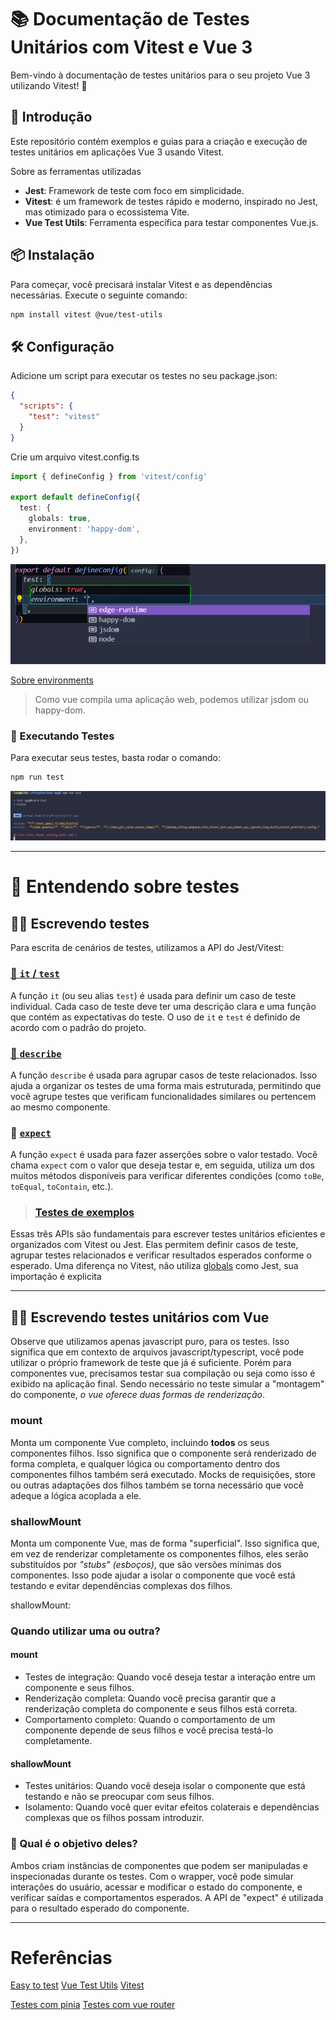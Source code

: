 # 📚 Documentação de Testes Unitários com Vitest e Vue 3

Bem-vindo à documentação de testes unitários para o seu projeto Vue 3 utilizando Vitest! 🎉

## 🚀 Introdução

Este repositório contém exemplos e guias para a criação e execução de testes unitários em aplicações Vue 3 usando Vitest. 

Sobre as ferramentas utilizadas
- **Jest**: Framework de teste com foco em simplicidade.
- **Vitest**: é um framework de testes rápido e moderno, inspirado no Jest, mas otimizado para o ecossistema Vite.
- **Vue Test Utils**: Ferramenta específica para testar componentes Vue.js.

## 📦 Instalação

Para começar, você precisará instalar Vitest e as dependências necessárias. Execute o seguinte comando:

```bash
npm install vitest @vue/test-utils
```

## 🛠️ Configuração
Adicione um script para executar os testes no seu package.json:

```json
{
  "scripts": {
    "test": "vitest"
  }
}
```

Crie um arquivo vitest.config.ts
```typescript
import { defineConfig } from 'vitest/config'

export default defineConfig({
  test: {
    globals: true,
    environment: 'happy-dom',
  },
})
```

![environments](images/environment.png)

[Sobre environments](https://vitest.dev/guide/environment.html)
> Como vue compila uma aplicação web, podemos utilizar jsdom ou happy-dom.

### 🎯 Executando Testes
Para executar seus testes, basta rodar o comando:

```bash
npm run test
```

![Instalação feita](images/instalação_feita.png)


---

# 🧪 Entendendo sobre testes

## ✍🏽 Escrevendo testes

Para escrita de cenários de testes, utilizamos a API do Jest/Vitest:


### [📄 `it` / `test`](https://vitest.dev/api/#test)
A função `it` (ou seu alias `test`) é usada para definir um caso de teste individual. Cada caso de teste deve ter uma descrição clara e uma função que contém as expectativas do teste. O uso de `it` e `test` é definido de acordo com o padrão do projeto.


### [📄 `describe`](https://vitest.dev/api/#describe)
A função `describe` é usada para agrupar casos de teste relacionados. Isso ajuda a organizar os testes de uma forma mais estruturada, permitindo que você agrupe testes que verificam funcionalidades similares ou pertencem ao mesmo componente.


### 📄 [`expect`](https://vitest.dev/api/expect.html)
A função `expect` é usada para fazer asserções sobre o valor testado. Você chama `expect` com o valor que deseja testar e, em seguida, utiliza um dos muitos métodos disponíveis para verificar diferentes condições (como `toBe`, `toEqual`, `toContain`, etc.).

> ### [Testes de exemplos](src/components/1_Examples/examples.spec.ts)

Essas três APIs são fundamentais para escrever testes unitários eficientes e organizados com Vitest ou Jest.
Elas permitem definir casos de teste, agrupar testes relacionados e verificar resultados esperados conforme o esperado.
Uma diferença no Vitest, não utiliza [globals](https://vitest.dev/config/#globals) como Jest, sua importação é explicita

---

## ✍🏽 Escrevendo testes unitários com Vue

Observe que utilizamos apenas javascript puro, para os testes.
Isso significa que em contexto de arquivos javascript/typescript, você pode utilizar o próprio framework de teste que já é suficiente.
Porém para componentes vue, precisamos testar sua compilação ou seja como isso é exibido na aplicação final.
Sendo necessário no teste simular a "montagem" do componente, *o vue oferece duas formas de renderização*.

### mount
Monta um componente Vue completo, incluindo **todos** os seus componentes filhos.
Isso significa que o componente será renderizado de forma completa, e qualquer lógica ou comportamento dentro dos componentes filhos também será executado.
Mocks de requisições, store ou outras adaptações dos filhos também se torna necessário que você adeque a lógica acoplada a ele.

### shallowMount

Monta um componente Vue, mas de forma "superficial".
Isso significa que, em vez de renderizar completamente os componentes filhos, eles serão substituídos por *"stubs" (esboços)*, que são versões mínimas dos componentes. Isso pode ajudar a isolar o componente que você está testando e evitar dependências complexas dos filhos.

shallowMount:

### Quando utilizar uma ou outra?

#### mount
- Testes de integração: Quando você deseja testar a interação entre um componente e seus filhos.
- Renderização completa: Quando você precisa garantir que a renderização completa do componente e seus filhos está correta.
- Comportamento completo: Quando o comportamento de um componente depende de seus filhos e você precisa testá-lo completamente.

#### shallowMount
- Testes unitários: Quando você deseja isolar o componente que está testando e não se preocupar com seus filhos.
- Isolamento: Quando você quer evitar efeitos colaterais e dependências complexas que os filhos possam introduzir.

### 🔄 Qual é o objetivo deles?

Ambos criam instâncias de componentes que podem ser manipuladas e inspecionadas durante os testes.
Com o wrapper, você pode simular interações do usuário, acessar e modificar o estado do componente, e verificar saídas e comportamentos esperados.
A API de "expect" é utilizada para o resultado esperado do componente.

---

# Referências
[Easy to test](https://test-utils.vuejs.org/guide/essentials/easy-to-test.html)
[Vue Test Utils](https://test-utils.vuejs.org/guide/)
[Vitest](https://vitest.dev/api/)

[Testes com pinia](https://pinia.vuejs.org/cookbook/testing.html)
[Testes com vue router](https://test-utils.vuejs.org/guide/advanced/vue-router)